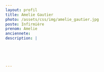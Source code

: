 ```yaml
---
layout: profil
title: Amelie Gautier
photo: /assets/css/img/amelie_gautier.jpg
poste: Infirmière
prenom: Amelie
anciennete: 
description: |
 

  

  
---
```

